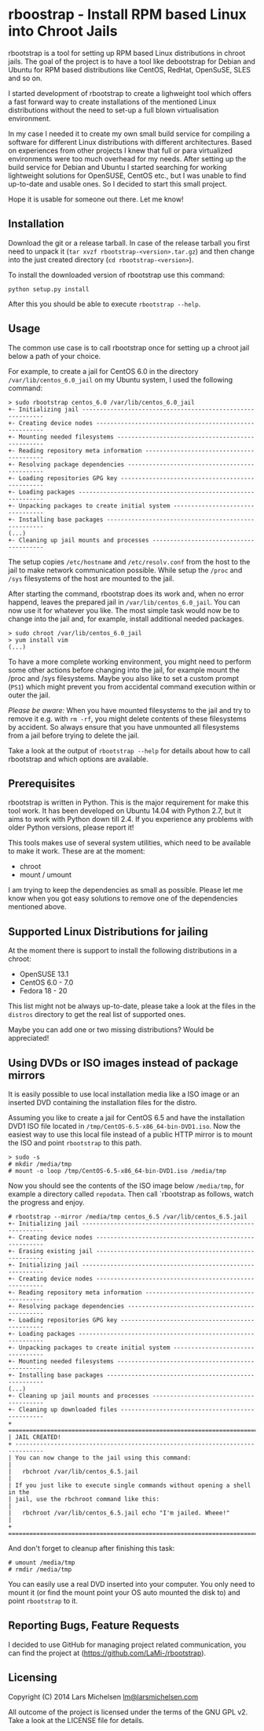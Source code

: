 # rboostrap - Install RPM based Linux into Chroot Jails

rbootstrap is a tool for setting up RPM based Linux distributions in chroot
jails. The goal of the project is to have a tool like debootstrap for Debian and
Ubuntu for RPM based distributions like CentOS, RedHat, OpenSuSE, SLES and so on.

I started development of rbootstrap to create a lighweight tool which offers a
fast forward way to create installations of the mentioned Linux distributions
without the need to set-up a full blown virtualisation environment.

In my case I needed it to create my own small build service for compiling a
software for different Linux distributions with different architectures. Based
on experiences from other projects I knew that full or para virtualized
environments were too much overhead for my needs. After setting up the build
service for Debian and Ubuntu I started searching for working lightweight
solutions for OpenSUSE, CentOS etc., but I was unable to find up-to-date and
usable ones. So I decided to start this small project.

Hope it is usable for someone out there. Let me know!

## Installation

Download the git or a release tarball. In case of the release tarball you
first need to unpack it (`tar xvzf rbootstrap-<version>.tar.gz`) and then
change into the just created directory (`cd rbootstrap-<version>`).

To install the downloaded version of rbootstrap use this command:

```
python setup.py install
```

After this you should be able to execute `rbootstrap --help`.

## Usage

The common use case is to call rbootstrap once for setting up a chroot jail
below a path of your choice.

For example, to create a jail for CentOS 6.0 in the directory
`/var/lib/centos_6.0_jail` on my Ubuntu system, I used the following command:

```
> sudo rbootstrap centos_6.0 /var/lib/centos_6.0_jail
+- Initializing jail -----------------------------------------------------------
+- Creating device nodes -------------------------------------------------------
+- Mounting needed filesystems -------------------------------------------------
+- Reading repository meta information -----------------------------------------
+- Resolving package dependencies ----------------------------------------------
+- Loading repositories GPG key ------------------------------------------------
+- Loading packages ------------------------------------------------------------
+- Unpacking packages to create initial system ---------------------------------
+- Installing base packages ----------------------------------------------------
(...)
+- Cleaning up jail mounts and processes ---------------------------------------
```

The setup copies `/etc/hostname` and `/etc/resolv.conf` from the host to the
jail to make network communication possible. While setup the `/proc` and `/sys`
filesystems of the host are mounted to the jail.

After starting the command, rbootstrap does its work and, when no error happend,
leaves the prepared jail in `/var/lib/centos_6.0_jail`. You can now use it
for whatever you like. The most simple task would now be to change into the
jail and, for example, install additional needed packages.

```
> sudo chroot /var/lib/centos_6.0_jail
> yum install vim
(...)
```

To have a more complete working environment, you might need to perform some
other actions before changing into the jail, for example mount the /proc and
/sys filesystems. Maybe you also like to set a custom prompt (`PS1`) which
might prevent you from accidental command execution within or outer the jail.

*Please be aware:* When you have mounted filesystems to the jail and try to
remove it e.g. with `rm -rf`, you might delete contents of these filesystems
by accident. So always ensure that you have unmounted all filesystems from
a jail before trying to delete the jail.

Take a look at the output of `rbootstrap --help` for details about how to
call rbootstrap and which options are available.

## Prerequisites

rbootstrap is written in Python. This is the major requirement for make this
tool work. It has been developed on Ubuntu 14.04 with Python 2.7, but it aims
to work with Python down till 2.4. If you experience any problems with older
Python versions, please report it!

This tools makes use of several system utilities, which need to be available
to make it work. These are at the moment:

* chroot
* mount / umount

I am trying to keep the dependencies as small as possible. Please let me know
when you got easy solutions to remove one of the dependencies mentioned above.

## Supported Linux Distributions for jailing

At the moment there is support to install the following distributions in a chroot:

* OpenSUSE 13.1
* CentOS 6.0 - 7.0
* Fedora 18 - 20

This list might not be always up-to-date, please take a look at the files
in the `distros` directory to get the real list of supported ones.

Maybe you can add one or two missing distributions? Would be appreciated!

## Using DVDs or ISO images instead of package mirrors

It is easily possible to use local installation media like a ISO image or
an inserted DVD containing the installation files for the distro.

Assuming you like to create a jail for CentOS 6.5 and have the installation
DVD1 ISO file located in `/tmp/CentOS-6.5-x86_64-bin-DVD1.iso`. Now the
easiest way to use this local file instead of a public HTTP mirror is to
mount the ISO and point `rbootstrap` to this path.

```
> sudo -s
# mkdir /media/tmp
# mount -o loop /tmp/CentOS-6.5-x86_64-bin-DVD1.iso /media/tmp
```

Now you should see the contents of the ISO image below `/media/tmp`, for
example a directory called `repodata`. Then call `rbootstrap as follows,
watch the progress and enjoy.

```
# rbootstrap --mirror /media/tmp centos_6.5 /var/lib/centos_6.5.jail
+- Initializing jail -----------------------------------------------------------
+- Creating device nodes -------------------------------------------------------
+- Erasing existing jail -------------------------------------------------------
+- Initializing jail -----------------------------------------------------------
+- Creating device nodes -------------------------------------------------------
+- Reading repository meta information -----------------------------------------
+- Resolving package dependencies ----------------------------------------------
+- Loading repositories GPG key ------------------------------------------------
+- Loading packages ------------------------------------------------------------
+- Unpacking packages to create initial system ---------------------------------
+- Mounting needed filesystems -------------------------------------------------
+- Installing base packages ----------------------------------------------------
(...)
+- Cleaning up jail mounts and processes ---------------------------------------
+- Cleaning up downloaded files ------------------------------------------------
+ ==============================================================================
| JAIL CREATED!
+ ------------------------------------------------------------------------------
| You can now change to the jail using this command:
|
|   rbchroot /var/lib/centos_6.5.jail
|
| If you just like to execute single commands without opening a shell in the
| jail, use the rbchroot command like this:
|
|   rbchroot /var/lib/centos_6.5.jail echo "I'm jailed. Wheee!"
|
+ ==============================================================================
```

And don't forget to cleanup after finishing this task:

```
# umount /media/tmp
# rmdir /media/tmp
```

You can easily use a real DVD inserted into your computer. You only need to mount
it (or find the mount point your OS auto mounted the disk to) and point `rbootstrap`
to it.

## Reporting Bugs, Feature Requests

I decided to use GitHub for managing project related communication, you
can find the project at (https://github.com/LaMi-/rbootstrap).

## Licensing

Copyright (C) 2014 Lars Michelsen <lm@larsmichelsen.com>

All outcome of the project is licensed under the terms of the GNU GPL v2.
Take a look at the LICENSE file for details.

